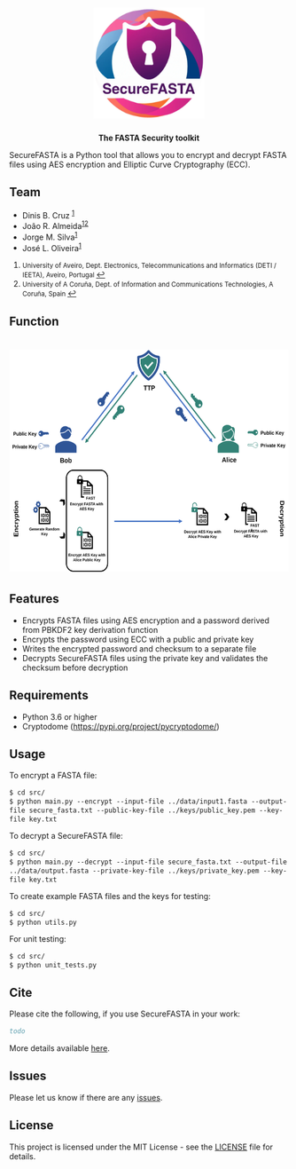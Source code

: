<h1 align="center"><img src="logo/SecureFasta.png"
alt="securefasta" height="200" border="0" /></h1>
<p align="center"><b>The FASTA Security toolkit</b></p>


SecureFASTA is a Python tool that allows you to encrypt and decrypt FASTA files using AES encryption and Elliptic Curve Cryptography (ECC).

## Team
  * Dinis B. Cruz <sup id="a1">[1](#f1)</sup>
  * João R. Almeida<sup id="a1">[1](#f1)</sup><sup id="a2">[2](#f2)</sup>
  * Jorge M. Silva<sup id="a1">[1](#f1)</sup>
  * José L. Oliveira<sup id="a1">[1](#f1)</sup>

1. <small id="f1"> University of Aveiro, Dept. Electronics, Telecommunications and Informatics (DETI / IEETA), Aveiro, Portugal </small> [↩](#a1)
2. <small id="f2"> University of A Coruña, Dept. of Information and Communications Technologies, A Coruña, Spain </small> [↩](#a2)


## Function
<h1 align="left"><img src="logo/securefastaWorkflow.svg"
alt="securefasta" height="400" border="0" /></h1>

## Features

- Encrypts FASTA files using AES encryption and a password derived from PBKDF2 key derivation function
- Encrypts the password using ECC with a public and private key
- Writes the encrypted password and checksum to a separate file
- Decrypts SecureFASTA files using the private key and validates the checksum before decryption

## Requirements

- Python 3.6 or higher
- Cryptodome (https://pypi.org/project/pycryptodome/)

## Usage

To encrypt a FASTA file:

```
$ cd src/
$ python main.py --encrypt --input-file ../data/input1.fasta --output-file secure_fasta.txt --public-key-file ../keys/public_key.pem --key-file key.txt
```

To decrypt a SecureFASTA file:

```
$ cd src/
$ python main.py --decrypt --input-file secure_fasta.txt --output-file ../data/output.fasta --private-key-file ../keys/private_key.pem --key-file key.txt
```

To create example FASTA files and the keys for testing:

```
$ cd src/
$ python utils.py
```

For unit testing:

```
$ cd src/
$ python unit_tests.py
```



## Cite

Please cite the following, if you use SecureFASTA in your work:

```bib
todo
```

More details available [here](https://github.com/bioinformatics-ua/SecureFASTA/wiki).

## Issues
Please let us know if there are any
[issues](https://github.com/bioinformatics-ua/SecureFASTA/issues).


## License

This project is licensed under the MIT License - see the [LICENSE](LICENSE) file for details.
